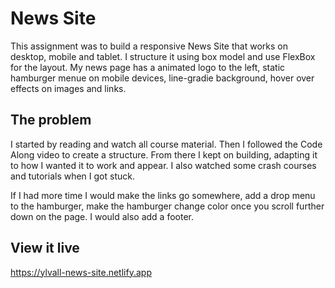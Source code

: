 # News Site

This assignment was to build a responsive News Site that works on desktop, mobile and tablet. I structure it using box model and use FlexBox for the layout. 
My news page has a animated logo to the left, static hamburger menue on mobile devices, line-gradie background, hover over effects on images and links.

## The problem

I started by reading and watch all course material. Then I followed the Code Along video to create a structure. From there I kept on building, adapting it to how I wanted it to work and appear. I also watched some crash courses and tutorials when I got stuck.

If I had more time I would make the links go somewhere, add a drop menu to the hamburger, make the hamburger change color once you scroll further down on the page. I would also add a footer.

## View it live
https://ylvall-news-site.netlify.app
